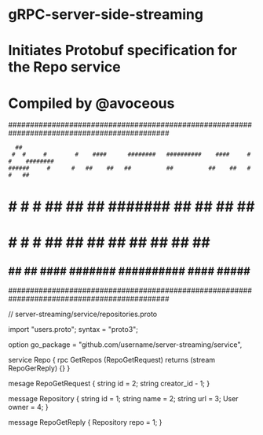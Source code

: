 # gRPC-server-side-streaming
# Initiates Protobuf specification for the Repo service
# Compiled by @avoceous 


#############################################################################################


      ##                             
     #  #     #        #    ####      ########   ##########    ####     #     #    ######## 
    ######     #      #   ##    ##   ##          ##          ##    ##   #     #   ## 
   #      #     #    #    ##    ##   ##          #######     ##    ##   ##   ##    ########    
  #        #     #  #     ##    ##    ##         ##          ##    ##   ##   ##          ##
 ##        ##     ##        ####       #######   ##########    ####      #####    #########
 
 
      
#############################################################################################


// server-streaming/service/repositories.proto

import "users.proto";
syntax = "proto3";

option go_package = "github.com/username/server-streaming/service",

service Repo {
  rpc GetRepos (RepoGetRequest) returns (stream RepoGerReply) {}
}

mesage RepoGetRequest {
  string id = 2;
  string creator_id - 1;
}

message Repository {
  string id = 1;
  string name = 2;
  string url = 3;
  User owner = 4;
}

message RepoGetReply {
  Repository repo = 1;
}
